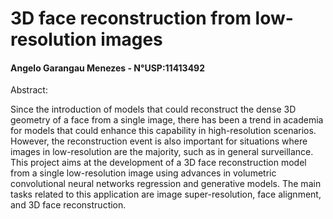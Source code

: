 # 3D face reconstruction from low-resolution images
#### Angelo Garangau Menezes - N°USP:11413492

Abstract:

Since the introduction of models that could reconstruct the dense 3D geometry of a face from a single image, there has been a trend in academia for models that could enhance this capability in high-resolution scenarios. However, the reconstruction event is also important for situations where images in low-resolution are the majority, such as in general surveillance.  
This project aims at the development of a 3D face reconstruction model from a single low-resolution image using advances in volumetric convolutional neural networks regression and generative models. 
The main tasks related to this application are image super-resolution, face alignment, and 3D face reconstruction.
